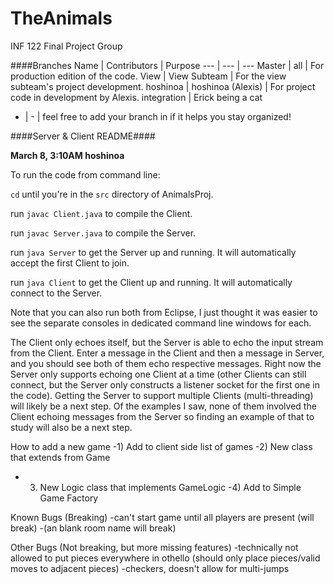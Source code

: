 # TheAnimals
INF 122 Final Project Group

####Branches
Name | Contributors | Purpose
---   | ---   | ---
Master | all | For production edition of the code.
View | View Subteam | For the view subteam's project development.
hoshinoa | hoshinoa (Alexis) | For project code in development by Alexis.
integration | Erick being a cat
- | - | feel free to add your branch in if it helps you stay organized!

####Server & Client README####

**March 8,  3:10AM hoshinoa**

To run the code from command line:

`cd` until you're in the `src` directory of AnimalsProj.

run `javac Client.java` to compile the Client.

run `javac Server.java` to compile the Server.

run `java Server` to get the Server up and running. It will automatically accept the first Client to join.

run `java Client` to get the Client up and running. It will automatically connect to the Server.

Note that you can also run both from Eclipse, I just thought it was easier to see the separate consoles in dedicated command line windows for each.

The Client only echoes itself, but the Server is able to echo the input stream from the Client. Enter a message in the Client and then a message in Server, and you should see both of them echo respective messages.
Right now the Server only supports echoing one Client at a time (other Clients can still connect, but the Server only constructs a listener socket for the first one in the code). Getting the Server to support multiple Clients (multi-threading) will likely be a next step.
Of the examples I saw, none of them involved the Client echoing messages from the Server so finding an example of that to study will also be a next step.

How to add a new game
-1) Add to client side list of games
-2) New class that extends from Game
- 3) New Logic class that implements GameLogic
-4) Add to Simple Game Factory

Known Bugs (Breaking)
-can't start game until all players are present (will break)
-(an blank room name will break)

Other Bugs (Not breaking, but more missing features)
-technically not allowed to put pieces everywhere in othello (should only place pieces/valid moves to adjacent pieces)
-checkers, doesn't allow for multi-jumps
